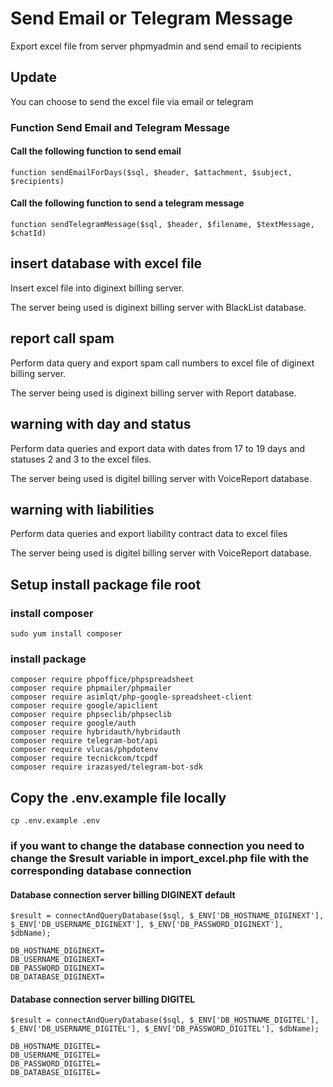 # Send Email or Telegram Message

Export excel file from server phpmyadmin and send email to recipients

## Update

You can choose to send the excel file via email or telegram

### Function Send Email and Telegram Message

#### Call the following function to send email

`function sendEmailForDays($sql, $header, $attachment, $subject, $recipients)
`

#### Call the following function to send a telegram message

`function sendTelegramMessage($sql, $header, $filename, $textMessage, $chatId)
`

## insert database with excel file

Insert excel file into diginext billing server.

The server being used is diginext billing server with BlackList database.

## report call spam

Perform data query and export spam call numbers to excel file of diginext billing server.

The server being used is diginext billing server with Report database.

## warning with day and status

Perform data queries and export data with dates from 17 to 19 days and statuses 2 and 3 to the excel files.

The server being used is digitel billing server with VoiceReport database.

## warning with liabilities

Perform data queries and export liability contract data to excel files

The server being used is digitel billing server with VoiceReport database.

## Setup install package file root

### install composer

`sudo yum install composer`

### install package

```
composer require phpoffice/phpspreadsheet
composer require phpmailer/phpmailer
composer require asimlqt/php-google-spreadsheet-client
composer require google/apiclient
composer require phpseclib/phpseclib
composer require google/auth
composer require hybridauth/hybridauth
composer require telegram-bot/api
composer require vlucas/phpdotenv
composer require tecnickcom/tcpdf
composer require irazasyed/telegram-bot-sdk
```

## Copy the .env.example file locally

`cp .env.example .env`

### if you want to change the database connection you need to change the $result variable in import_excel.php file with the corresponding database connection

#### Database connection server billing DIGINEXT default

```
$result = connectAndQueryDatabase($sql, $_ENV['DB_HOSTNAME_DIGINEXT'], $_ENV['DB_USERNAME_DIGINEXT'], $_ENV['DB_PASSWORD_DIGINEXT'], $dbName);

DB_HOSTNAME_DIGINEXT=
DB_USERNAME_DIGINEXT=
DB_PASSWORD_DIGINEXT=
DB_DATABASE_DIGINEXT=
```

#### Database connection server billing DIGITEL

```
$result = connectAndQueryDatabase($sql, $_ENV['DB_HOSTNAME_DIGITEL'], $_ENV['DB_USERNAME_DIGITEL'], $_ENV['DB_PASSWORD_DIGITEL'], $dbName);

DB_HOSTNAME_DIGITEL=
DB_USERNAME_DIGITEL=
DB_PASSWORD_DIGITEL=
DB_DATABASE_DIGITEL=
```
